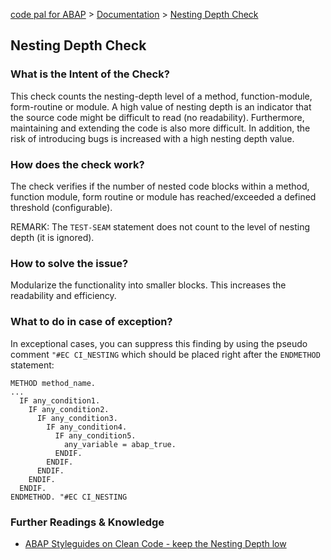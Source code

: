 [code pal for ABAP](../../README.md) > [Documentation](../check_documentation.md) > [Nesting Depth Check](maximum-nesting-depth.md)

## Nesting Depth Check

### What is the Intent of the Check?

This check counts the nesting-depth level of a method, function-module, form-routine or module. A high value of nesting depth is an indicator that the source code might be difficult to read (no readability). Furthermore, maintaining and extending the code is also more difficult. In addition, the risk of introducing bugs is increased with a high nesting depth value.

### How does the check work?

The check verifies if the number of nested code blocks within a method, function module, form routine or module has reached/exceeded a defined threshold (configurable).

REMARK: The `TEST-SEAM` statement does not count to the level of nesting depth (it is ignored).

### How to solve the issue?

Modularize the functionality into smaller blocks. This increases the readability and efficiency.

### What to do in case of exception?

In exceptional cases, you can suppress this finding by using the pseudo comment `"#EC CI_NESTING` which should be placed right after the `ENDMETHOD` statement:

```abap
METHOD method_name.
...
  IF any_condition1.
    IF any_condition2.
      IF any_condition3.
        IF any_condition4.
          IF any_condition5.
            any_variable = abap_true.
          ENDIF.
        ENDIF.
      ENDIF.
    ENDIF.
  ENDIF.
ENDMETHOD. "#EC CI_NESTING
```

### Further Readings & Knowledge

* [ABAP Styleguides on Clean Code - keep the Nesting Depth low](https://github.com/SAP/styleguides/blob/master/clean-abap/CleanABAP.md#keep-the-nesting-depth-low)

